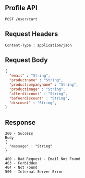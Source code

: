 ## Profile API
```
POST /user/cart
```

## Request Headers
```
Content-Type : application/json
```
 
## Request Body
``` json 
{
  "email" : "String",
  "productname" : "String",
  "productcompanyname" : "String",
  "productimage" : "String",
  "afterdiscount" : "String",
  "befoerdiscount" : "String",
  "discount" : "String",
}
```
## Response
```
200 - Success
Body
{
  "message" : "String"
}

400 - Bad Request - Email Not Found
403 - Forbidden
404 - Not Found
500 - Internal Server Error
